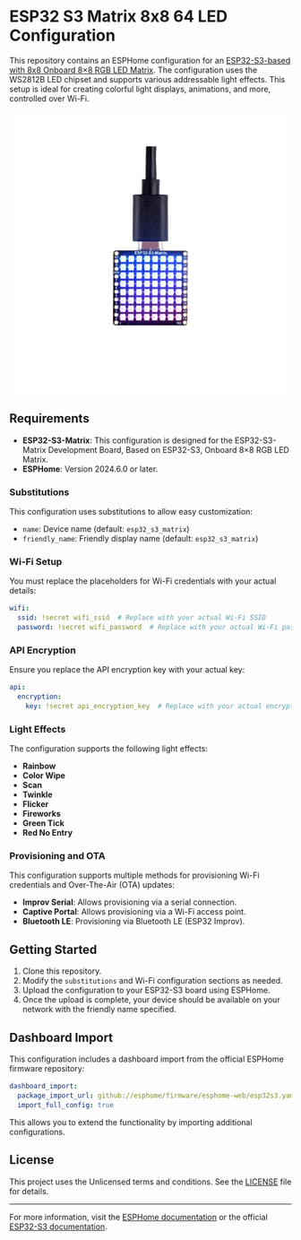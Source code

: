 # ESP32 S3 Matrix 8x8 64 LED Configuration

This repository contains an ESPHome configuration for an [ESP32-S3-based with 8x8 Onboard 8×8 RGB LED Matrix](https://amzn.to/4dEgk37). The configuration uses the WS2812B LED chipset and supports various addressable light effects. This setup is ideal for creating colorful light displays, animations, and more, controlled over Wi-Fi. 

![ESP32 S3 Matrix 8x8 64 LED](esp32-s3-matrix-5.jpg)


## Requirements

- **ESP32-S3-Matrix**: This configuration is designed for the ESP32-S3-Matrix Development Board, Based on ESP32-S3, Onboard 8×8 RGB LED Matrix.
- **ESPHome**: Version 2024.6.0 or later.


### Substitutions

This configuration uses substitutions to allow easy customization:

- `name`: Device name (default: `esp32_s3_matrix`)
- `friendly_name`: Friendly display name (default: `esp32_s3_matrix`)

### Wi-Fi Setup

You must replace the placeholders for Wi-Fi credentials with your actual details:

```yaml
wifi:
  ssid: !secret wifi_ssid  # Replace with your actual Wi-Fi SSID
  password: !secret wifi_password  # Replace with your actual Wi-Fi password
```

### API Encryption

Ensure you replace the API encryption key with your actual key:

```yaml
api:
  encryption:
    key: !secret api_encryption_key  # Replace with your actual encryption key
```

### Light Effects

The configuration supports the following light effects:

- **Rainbow**
- **Color Wipe**
- **Scan**
- **Twinkle**
- **Flicker**
- **Fireworks**
- **Green Tick**
- **Red No Entry**

### Provisioning and OTA

This configuration supports multiple methods for provisioning Wi-Fi credentials and Over-The-Air (OTA) updates:

- **Improv Serial**: Allows provisioning via a serial connection.
- **Captive Portal**: Allows provisioning via a Wi-Fi access point.
- **Bluetooth LE**: Provisioning via Bluetooth LE (ESP32 Improv).

## Getting Started

1. Clone this repository.
2. Modify the `substitutions` and Wi-Fi configuration sections as needed.
3. Upload the configuration to your ESP32-S3 board using ESPHome.
4. Once the upload is complete, your device should be available on your network with the friendly name specified.

## Dashboard Import

This configuration includes a dashboard import from the official ESPHome firmware repository:

```yaml
dashboard_import:
  package_import_url: github://esphome/firmware/esphome-web/esp32s3.yaml@main
  import_full_config: true
```

This allows you to extend the functionality by importing additional configurations.

## License

This project uses the Unlicensed terms and conditions. See the [LICENSE](https://github.com/gogorichie/esphome_esp32_s3_matrix/blob/main/LICENSE) file for details.

---

For more information, visit the [ESPHome documentation](https://esphome.io/) or the official [ESP32-S3 documentation](https://docs.espressif.com/projects/esp-idf/en/latest/esp32s3/index.html).
